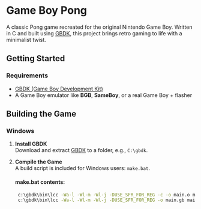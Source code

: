# Game Boy Pong

A classic Pong game recreated for the original Nintendo Game Boy. Written in C and built using [GBDK](https://github.com/gbdk-2020/gbdk-2020), this project brings retro gaming to life with a minimalist twist.

## Getting Started

### Requirements

- [GBDK (Game Boy Development Kit)](https://github.com/gbdk-2020/gbdk-2020)
- A Game Boy emulator like **BGB**, **SameBoy**, or a real Game Boy + flasher

## Building the Game
### Windows

1. **Install GBDK**  
   Download and extract [GBDK](https://github.com/gbdk-2020/gbdk-2020/releases) to a folder, e.g., `C:\gbdk`.

2. **Compile the Game**  
   A build script is included for Windows users: `make.bat`.

   #### make.bat contents:
   ```bat
    c:\gbdk\bin\lcc -Wa-l -Wl-m -Wl-j -DUSE_SFR_FOR_REG -c -o main.o main.c
    c:\gbdk\bin\lcc -Wa-l -Wl-m -Wl-j -DUSE_SFR_FOR_REG -o main.gb main.o
